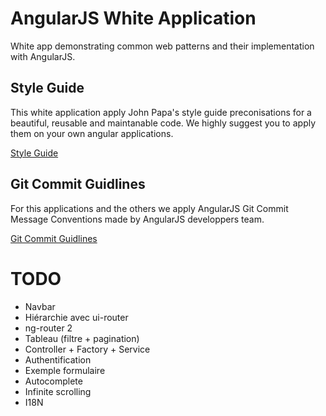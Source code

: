 # AngularJS White Application

White app demonstrating common web patterns and their implementation with AngularJS.

## Style Guide

This white application apply John Papa's style guide preconisations for a beautiful, reusable and maintanable code. We highly suggest you to apply them on your own angular applications.

[Style Guide](https://github.com/johnpapa/angular-styleguide)

## Git Commit Guidlines

For this applications and the others we apply AngularJS Git Commit Message Conventions made by AngularJS developpers team.

[Git Commit Guidlines](https://docs.google.com/document/d/1QrDFcIiPjSLDn3EL15IJygNPiHORgU1_OOAqWjiDU5Y/edit)

# TODO

* Navbar
* Hiérarchie avec ui-router
* ng-router 2
* Tableau (filtre + pagination)
* Controller + Factory + Service
* Authentification
* Exemple formulaire
* Autocomplete
* Infinite scrolling
* I18N